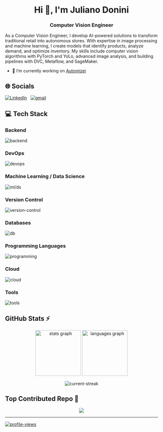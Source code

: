 <h1 align="center">Hi 👋, I'm Juliano Donini</h1>
<h3 align="center">Computer Vision Engineer</h3>

As a Computer Vision Engineer, I develop AI-powered solutions to transform traditional retail into autonomous stores. With expertise in image processing and machine learning, I create models that identify products, analyze demand, and optimize inventory. My skills include computer vision algorithms with PyTorch and YoLo, advanced image analysis, and building pipelines with DVC, Metaflow, and SageMaker.

- 🔭 I’m currently working on [Automizei](https://www.automizei.com/)

## 🌐 Socials

[![LinkedIn](https://go-skill-icons.vercel.app/api/icons?i=linkedin)](https://linkedin.com/in/juliano-donini)
&nbsp;
[![gmail](https://go-skill-icons.vercel.app/api/icons?i=gmail)](julianodonini89@gmail.com)

## 💻 Tech Stack

### Backend

![backend](https://go-skill-icons.vercel.app/api/icons?i=django,fastapi,flask&titles=true)

### DevOps

![devops](https://go-skill-icons.vercel.app/api/icons?i=docker,elasticsearch,terraform&titles=true)

### Machine Learning / Data Science

![ml/ds](https://go-skill-icons.vercel.app/api/icons?i=pytorch,tensorflow,opencv,sklearn,pandas,numpy,scipy,streamlit&titles=true)

### Version Control

![version-control](https://go-skill-icons.vercel.app/api/icons?i=git,github,gitlab,githubactions&titles=true)

### Databases

![db](https://go-skill-icons.vercel.app/api/icons?i=mysql,postgres,supabase&titles=true)

### Programming Languages

![programming](https://go-skill-icons.vercel.app/api/icons?i=py,cpp&titles=true)

### Cloud

![cloud](https://go-skill-icons.vercel.app/api/icons?i=aws&titles=true)

### Tools

![tools](https://go-skill-icons.vercel.app/api/icons?i=arduino,raspberrypi,postman,bash,arch,linux&titles=true)

<!-- 
- mflow
- plotly (https://www.vectorlogo.zone/logos/plotly/plotly-icon.svg)
- poetry (https://github.com/devicons/devicon/blob/master/icons/poetry/poetry-plain.svg)
- dvc (https://github.com/vscode-icons/vscode-icons/blob/master/icons/file_type_dvc.svg)
- kedro ()
- Metaflow
- Kibana (https://www.vectorlogo.zone/logos/elasticco_kibana/elasticco_kibana-icon.svg)
-->

## GitHub Stats ⚡

<div align="center">
  <img src="https://github-readme-stats.vercel.app/api?username=jdonini&hide_title=false&hide_rank=false&show_icons=true&include_all_commits=true&count_private=true&disable_animations=false&theme=gruvbox&locale=en&hide_border=false" height="150" alt="stats graph">
  <img src="https://github-readme-stats.vercel.app/api/top-langs?username=jdonini&locale=en&hide_title=false&layout=compact&card_width=320&langs_count=5&theme=gruvbox&hide_border=false" height="150" alt="languages graph"/>
</div>

<div align="center">

![current-streak](https://github-readme-streak-stats.herokuapp.com/?user=jdonini&theme=gruvbox&hide_border=false)

</div>

## Top Contributed Repo 🏅

<div align="center">
    <img src=https://github-contributor-stats.vercel.app/api?username=jdonini&limit=5&theme=gruvbox&combine_all_yearly_contributions=true) />
</div>

---
[![profile-views](https://visitcount.itsvg.in/api?id=jdonini&icon=0&color=0)](https://visitcount.itsvg.in)
